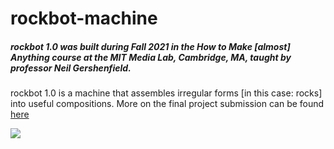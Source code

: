 # rockbot-machine

##### rockbot 1.0 was built during Fall 2021 in the How to Make [almost] Anything course at the MIT Media Lab, Cambridge, MA, taught by professor Neil Gershenfield.


rockbot 1.0 is a machine that assembles irregular forms [in this case: rocks] into useful compositions.
More on the final project submission can be found [here](http://fab.cba.mit.edu/classes/MAS.863/Harvard/people/ibrahimibrahim/final/finalprogress.html)

![](/assets/rockbot-01.jpg)